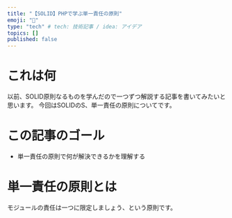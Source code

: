 ```yaml
---
title: "【SOLID】PHPで学ぶ単一責任の原則"
emoji: "🎉"
type: "tech" # tech: 技術記事 / idea: アイデア
topics: []
published: false
---
```

# これは何
以前、SOLID原則なるものを学んだので一つずつ解説する記事を書いてみたいと思います。
今回はSOLIDのS、単一責任の原則についてです。
# この記事のゴール
- 単一責任の原則で何が解決できるかを理解する
# 単一責任の原則とは
モジュールの責任は一つに限定しましょう、という原則です。